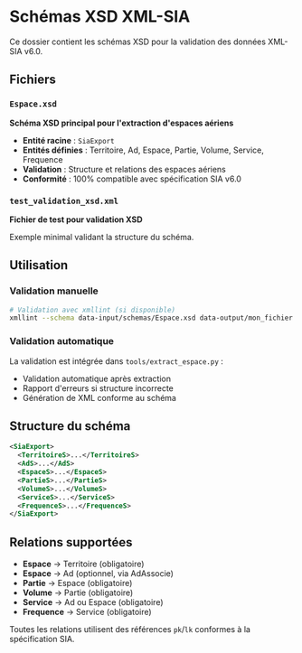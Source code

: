 # Schémas XSD XML-SIA

Ce dossier contient les schémas XSD pour la validation des données XML-SIA v6.0.

## Fichiers

### `Espace.xsd`
**Schéma XSD principal pour l'extraction d'espaces aériens**

- **Entité racine** : `SiaExport` 
- **Entités définies** : Territoire, Ad, Espace, Partie, Volume, Service, Frequence
- **Validation** : Structure et relations des espaces aériens
- **Conformité** : 100% compatible avec spécification SIA v6.0

### `test_validation_xsd.xml`
**Fichier de test pour validation XSD**

Exemple minimal validant la structure du schéma.

## Utilisation

### Validation manuelle
```bash
# Validation avec xmllint (si disponible)
xmllint --schema data-input/schemas/Espace.xsd data-output/mon_fichier.xml --noout
```

### Validation automatique
La validation est intégrée dans `tools/extract_espace.py` :
- Validation automatique après extraction
- Rapport d'erreurs si structure incorrecte
- Génération de XML conforme au schéma

## Structure du schéma

```xml
<SiaExport>
  <TerritoireS>...</TerritoireS>
  <AdS>...</AdS>
  <EspaceS>...</EspaceS>
  <PartieS>...</PartieS>
  <VolumeS>...</VolumeS>
  <ServiceS>...</ServiceS>
  <FrequenceS>...</FrequenceS>
</SiaExport>
```

## Relations supportées

- **Espace** → Territoire (obligatoire)
- **Espace** → Ad (optionnel, via AdAssocie)
- **Partie** → Espace (obligatoire)
- **Volume** → Partie (obligatoire)
- **Service** → Ad ou Espace (obligatoire)
- **Frequence** → Service (obligatoire)

Toutes les relations utilisent des références `pk`/`lk` conformes à la spécification SIA.